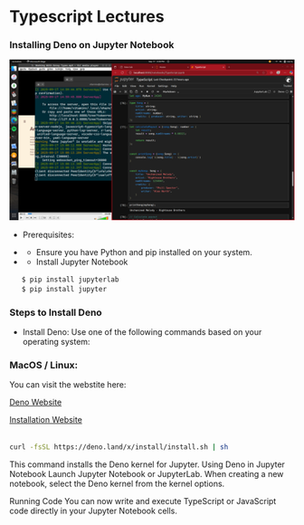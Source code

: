 # Typescript Lectures 

### Installing Deno on Jupyter Notebook 

<img src="./images/denojs.png" alt="denoImag" >

- Prerequisites: 

- - Ensure you have Python and pip installed on your system. 

- - Install Jupyter Notebook 

```bash 
   $ pip install jupyterlab 
   $ pip install jupyter 

```

### Steps to Install Deno

- Install Deno: Use one of the following commands based on your operating system:

### MacOS / Linux:

<p> You can visit the webstite here: <br> 

<a href="https://docs.deno.com/runtime/reference/cli/jupyter/" > Deno Website </a>


<a href="https://docs.deno.com/runtime/getting_started/installation/"> Installation Website </a>


</p>

```bash 

curl -fsSL https://deno.land/x/install/install.sh | sh

```

<p>
This command installs the Deno kernel for Jupyter.
Using Deno in Jupyter Notebook
Launch Jupyter Notebook or JupyterLab.
When creating a new notebook, select the Deno kernel from the kernel options.

<br>

Running Code
You can now write and execute TypeScript or JavaScript code directly in your Jupyter Notebook cells.

</p> 
